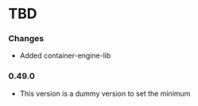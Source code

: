 # TBD

### Changes
* Added container-engine-lib

### 0.49.0
* This version is a dummy version to set the minimum
